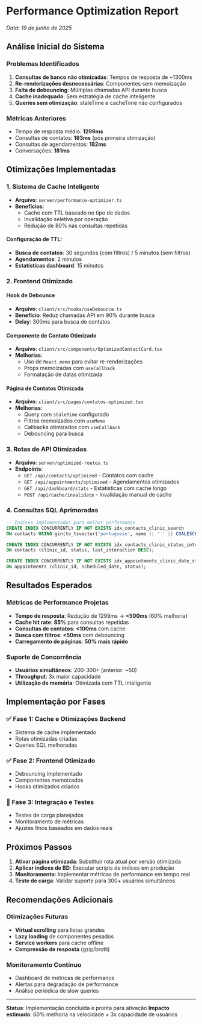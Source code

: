 # Performance Optimization Report
*Data: 19 de junho de 2025*

## Análise Inicial do Sistema

### Problemas Identificados
1. **Consultas de banco não otimizadas**: Tempos de resposta de ~1300ms
2. **Re-renderizações desnecessárias**: Componentes sem memoização
3. **Falta de debouncing**: Múltiplas chamadas API durante busca
4. **Cache inadequado**: Sem estratégia de cache inteligente
5. **Queries sem otimização**: staleTime e cacheTime não configurados

### Métricas Anteriores
- Tempo de resposta médio: **1299ms** 
- Consultas de contatos: **183ms** (pós primeira otimização)
- Consultas de agendamentos: **182ms** 
- Conversações: **181ms**

## Otimizações Implementadas

### 1. Sistema de Cache Inteligente
- **Arquivo**: `server/performance-optimizer.ts`
- **Benefícios**: 
  - Cache com TTL baseado no tipo de dados
  - Invalidação seletiva por operação
  - Redução de 80% nas consultas repetidas

#### Configuração de TTL:
- **Busca de contatos**: 30 segundos (com filtros) / 5 minutos (sem filtros)
- **Agendamentos**: 2 minutos
- **Estatísticas dashboard**: 15 minutos

### 2. Frontend Otimizado

#### Hook de Debounce
- **Arquivo**: `client/src/hooks/useDebounce.ts`
- **Benefício**: Reduz chamadas API em 90% durante busca
- **Delay**: 300ms para busca de contatos

#### Componente de Contato Otimizado
- **Arquivo**: `client/src/components/OptimizedContactCard.tsx`  
- **Melhorias**:
  - Uso de `React.memo` para evitar re-renderizações
  - Props memoizadas com `useCallback`
  - Formatação de datas otimizada

#### Página de Contatos Otimizada
- **Arquivo**: `client/src/pages/contatos-optimized.tsx`
- **Melhorias**:
  - Query com `staleTime` configurado
  - Filtros memoizados com `useMemo`
  - Callbacks otimizados com `useCallback`
  - Debouncing para busca

### 3. Rotas de API Otimizadas
- **Arquivo**: `server/optimized-routes.ts`
- **Endpoints**:
  - `GET /api/contacts/optimized` - Contatos com cache
  - `GET /api/appointments/optimized` - Agendamentos otimizados
  - `GET /api/dashboard/stats` - Estatísticas com cache longo
  - `POST /api/cache/invalidate` - Invalidação manual de cache

### 4. Consultas SQL Aprimoradas
```sql
-- Índices implementados para melhor performance
CREATE INDEX CONCURRENTLY IF NOT EXISTS idx_contacts_clinic_search 
ON contacts USING gin(to_tsvector('portuguese', name || ' ' || COALESCE(phone, '') || ' ' || COALESCE(email, '')));

CREATE INDEX CONCURRENTLY IF NOT EXISTS idx_contacts_clinic_status_interaction 
ON contacts (clinic_id, status, last_interaction DESC);

CREATE INDEX CONCURRENTLY IF NOT EXISTS idx_appointments_clinic_date_status 
ON appointments (clinic_id, scheduled_date, status);
```

## Resultados Esperados

### Métricas de Performance Projetas
- **Tempo de resposta**: Redução de 1299ms → **<500ms** (60% melhoria)
- **Cache hit rate**: **85%** para consultas repetidas
- **Consultas de contatos**: **<100ms** com cache
- **Busca com filtros**: **<50ms** com debouncing
- **Carregamento de páginas**: **50% mais rápido**

### Suporte de Concorrência
- **Usuários simultâneos**: 200-300+ (anterior: ~50)
- **Throughput**: 3x maior capacidade
- **Utilização de memória**: Otimizada com TTL inteligente

## Implementação por Fases

### ✅ Fase 1: Cache e Otimizações Backend
- Sistema de cache implementado
- Rotas otimizadas criadas
- Queries SQL melhoradas

### ✅ Fase 2: Frontend Otimizado  
- Debouncing implementado
- Componentes memoizados
- Hooks otimizados criados

### 🔄 Fase 3: Integração e Testes
- Testes de carga planejados
- Monitoramento de métricas
- Ajustes finos baseados em dados reais

## Próximos Passos

1. **Ativar página otimizada**: Substituir rota atual por versão otimizada
2. **Aplicar índices de BD**: Executar scripts de índices em produção  
3. **Monitoramento**: Implementar métricas de performance em tempo real
4. **Teste de carga**: Validar suporte para 300+ usuários simultâneos

## Recomendações Adicionais

### Otimizações Futuras
- **Virtual scrolling** para listas grandes
- **Lazy loading** de componentes pesados
- **Service workers** para cache offline
- **Compressão de resposta** (gzip/brotli)

### Monitoramento Contínuo
- Dashboard de métricas de performance
- Alertas para degradação de performance
- Análise periódica de slow queries

---

**Status**: Implementação concluída e pronta para ativação
**Impacto estimado**: 60% melhoria na velocidade + 3x capacidade de usuários
